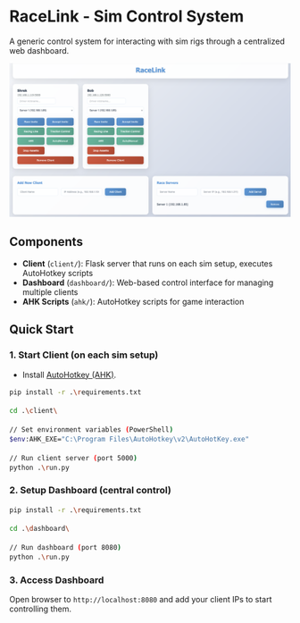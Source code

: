 # RaceLink - Sim Control System

A generic control system for interacting with sim rigs through a centralized web dashboard.

![RaceLink](assets/racelink.png)

## Components

- **Client** (`client/`): Flask server that runs on each sim setup, executes AutoHotkey scripts
- **Dashboard** (`dashboard/`): Web-based control interface for managing multiple clients
- **AHK Scripts** (`ahk/`): AutoHotkey scripts for game interaction

## Quick Start

### 1. Start Client (on each sim setup)

* Install [AutoHotkey (AHK)](https://www.autohotkey.com/).

```sh
pip install -r .\requirements.txt

cd .\client\

// Set environment variables (PowerShell)
$env:AHK_EXE="C:\Program Files\AutoHotkey\v2\AutoHotKey.exe"

// Run client server (port 5000)
python .\run.py
```

### 2. Setup Dashboard (central control)

```sh
pip install -r .\requirements.txt

cd .\dashboard\

// Run dashboard (port 8080)
python .\run.py
```

### 3. Access Dashboard
Open browser to `http://localhost:8080` and add your client IPs to start controlling them.

